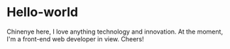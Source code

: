 # Hello-world
Chinenye here, I love anything technology and innovation. At the moment, I'm a front-end web developer in view.
Cheers!
